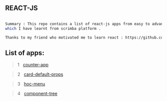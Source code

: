 ## REACT-JS 

```sh

Summary : This repo contains a list of react-js apps from easy to advanced 
which I have learnt from scrimba platform .

Thanks to my friend who motivated me to learn react : https://github.com/SandeepGamot
````

## List of apps:

> 1 &nbsp; [counter-app](https://github.com/NishantGhanate/react-learning/tree/main/counter-app)

> 2 &nbsp; [card-default-props](https://github.com/NishantGhanate/react-learning/tree/main/card-default-prop)

> 3 &nbsp; [hoc-menu](https://github.com/NishantGhanate/react-learning/tree/main/hoc-menu)

> 4 &nbsp; [component-tree](https://github.com/NishantGhanate/react-learning/tree/main/component-tree)